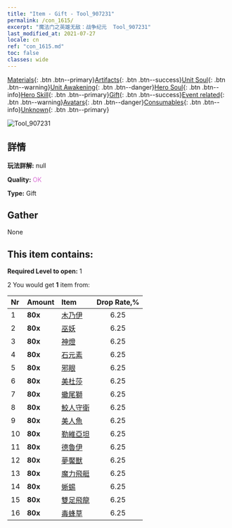 ```yaml
---
title: "Item - Gift - Tool_907231"
permalink: /con_1615/
excerpt: "魔法门之英雄无敌：战争纪元  Tool_907231"
last_modified_at: 2021-07-27
locale: cn
ref: "con_1615.md"
toc: false
classes: wide
---
```

 [Materials](/ItemsCN/){: .btn .btn--primary}[Artifacts](/ItemsCN/Artifacts/){: .btn .btn--success}[Unit Soul](/ItemsCN/UnitSoul/){: .btn .btn--warning}[Unit Awakening](/ItemsCN/UnitAwakening/){: .btn .btn--danger}[Hero Soul](/ItemsCN/HeroSoul/){: .btn .btn--info}[Hero Skill](/ItemsCN/HeroSkill/){: .btn .btn--primary}[Gift](/ItemsCN/Gift/){: .btn .btn--success}[Event related](/ItemsCN/Events/){: .btn .btn--warning}[Avatars](/ItemsCN/Avatars/){: .btn .btn--danger}[Consumables](/ItemsCN/Consumables/){: .btn .btn--info}[Unknown](/ItemsCN/Unknown/){: .btn .btn--primary}

 ![Tool_907231](/images/t/i_907167.png)

## 詳情
 **玩法詳解:** null

 **Quality:** <span style="color: #DA70D6">OK</span>

 **Type:** Gift

## Gather

  None

## This item contains:

 **Required Level to open:** 1

 2 You would get **1** item  from:

  | Nr | Amount |     Item    | Drop Rate,% |
  |:---|:-------|:------------|:---------:|
  | 1 |  **80x** | [木乃伊](/cn/Items/unt_215/) | 6.25 | 
  | 2 |  **80x** | [巫妖](/cn/Items/unt_212/) | 6.25 | 
  | 3 |  **80x** | [神燈](/cn/Items/unt_239/) | 6.25 | 
  | 4 |  **80x** | [石元素](/cn/Items/unt_266/) | 6.25 | 
  | 5 |  **80x** | [邪眼](/cn/Items/unt_246/) | 6.25 | 
  | 6 |  **80x** | [美杜莎](/cn/Items/unt_247/) | 6.25 | 
  | 7 |  **80x** | [蠍尾獅](/cn/Items/unt_249/) | 6.25 | 
  | 8 |  **80x** | [鮫人守衛](/cn/Items/unt_276/) | 6.25 | 
  | 9 |  **80x** | [美人魚](/cn/Items/unt_277/) | 6.25 | 
  | 10 |  **80x** | [勒維亞坦](/cn/Items/unt_280/) | 6.25 | 
  | 11 |  **80x** | [德魯伊](/cn/Items/unt_206/) | 6.25 | 
  | 12 |  **80x** | [夢魘獸](/cn/Items/unt_233/) | 6.25 | 
  | 13 |  **80x** | [魔力飛艇](/cn/Items/unt_242/) | 6.25 | 
  | 14 |  **80x** | [蜥蜴](/cn/Items/unt_256/) | 6.25 | 
  | 15 |  **80x** | [雙足飛龍](/cn/Items/unt_258/) | 6.25 | 
  | 16 |  **80x** | [毒蜂草](/cn/Items/unt_260/) | 6.25 | 
